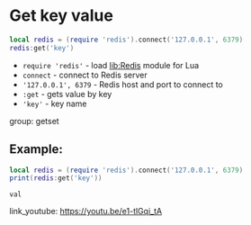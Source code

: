 # Get key value

```lua
local redis = (require 'redis').connect('127.0.0.1', 6379)
redis:get('key')
```

- `require 'redis'` - load [lib:Redis](https://onelinerhub.com/lua-redis/how-to-install-lua-redis-module) module for Lua
- `connect` - connect to Redis server
- `'127.0.0.1', 6379` - Redis host and port to connect to
- `:get` - gets value by key
- `'key'` - key name

group: getset

## Example: 
```lua
local redis = (require 'redis').connect('127.0.0.1', 6379)
print(redis:get('key'))
```
```
val

```

link_youtube: https://youtu.be/e1-tlGqi_tA
